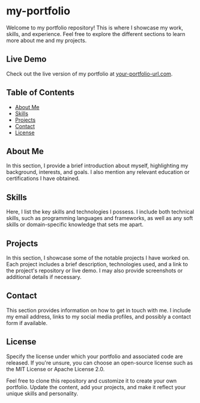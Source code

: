 # my-portfolio


Welcome to my portfolio repository! This is where I showcase my work, skills, and experience. Feel free to explore the different sections to learn more about me and my projects.

## Live Demo

Check out the live version of my portfolio at [your-portfolio-url.com](https://your-portfolio-url.com).

## Table of Contents

- [About Me](#about-me)
- [Skills](#skills)
- [Projects](#projects)
- [Contact](#contact)
- [License](#license)

## About Me

In this section, I provide a brief introduction about myself, highlighting my background, interests, and goals. I also mention any relevant education or certifications I have obtained.

## Skills

Here, I list the key skills and technologies I possess. I include both technical skills, such as programming languages and frameworks, as well as any soft skills or domain-specific knowledge that sets me apart.

## Projects

In this section, I showcase some of the notable projects I have worked on. Each project includes a brief description, technologies used, and a link to the project's repository or live demo. I may also provide screenshots or additional details if necessary.

## Contact

This section provides information on how to get in touch with me. I include my email address, links to my social media profiles, and possibly a contact form if available.

## License

Specify the license under which your portfolio and associated code are released. If you're unsure, you can choose an open-source license such as the MIT License or Apache License 2.0.

Feel free to clone this repository and customize it to create your own portfolio. Update the content, add your projects, and make it reflect your unique skills and personality.


